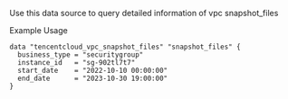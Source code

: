 Use this data source to query detailed information of vpc snapshot_files

Example Usage

```hcl
data "tencentcloud_vpc_snapshot_files" "snapshot_files" {
  business_type = "securitygroup"
  instance_id   = "sg-902tl7t7"
  start_date    = "2022-10-10 00:00:00"
  end_date      = "2023-10-30 19:00:00"
}
```